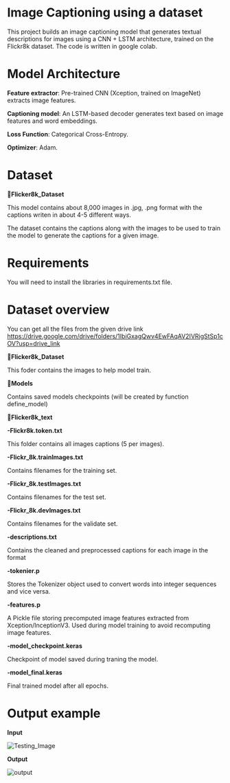 # Image Captioning using a dataset
This project builds an image captioning model that generates textual descriptions for images using a CNN + LSTM architecture, trained on the Flickr8k dataset. The code is written in google colab.

# Model Architecture
 **Feature extractor**: Pre-trained CNN (Xception, trained on ImageNet) extracts image features.
 
 **Captioning model**: An LSTM-based decoder generates text based on image features and word embeddings.
 
 **Loss Function**: Categorical Cross-Entropy.
 
 **Optimizer**: Adam.

# Dataset 
📂**Flicker8k_Dataset**

This model contains about 8,000 images in .jpg, .png format with the captions writen in about 4-5 different ways.

The dataset contains the captions along with the images to be used to train the model to generate the captions for a given image.

# Requirements 

You will need to install the libraries in requirements.txt file. 

# Dataset overview

You can get all the files from the given drive link 
https://drive.google.com/drive/folders/1IbiGxagQwv4EwFAqAV2IVRjgStSp1cOV?usp=drive_link

📂**Flicker8k_Dataset**

This foder contains the images to help model train.

📂**Models**

Contains saved models checkpoints (will be created by function define_model)

📂**Flicker8k_text**

**-Flickr8k.token.txt**	

This folder contains all images captions (5 per images).

**-Flickr_8k.trainImages.txt**

Contains filenames for the training set.

**-Flickr_8k.testImages.txt**

Contains filenames for the test set.

**-Flickr_8k.devImages.txt**

Contains filenames for the validate set.

**-descriptions.txt**

Contains the cleaned and preprocessed captions for each image in the format

**-tokenier.p**

Stores the Tokenizer object used to convert words into integer sequences and vice versa.

**-features.p**

A Pickle file storing precomputed image features extracted from Xception/InceptionV3.
Used during model training to avoid recomputing image features.

**-model_checkpoint.keras**

Checkpoint of model saved during traning the model.

**-model_final.keras**

Final trained model after all epochs.


# Output example
 
 **Input**
 
![Testing_Image](https://github.com/user-attachments/assets/d0fbacff-5fe4-441b-b44a-ec7d6f09c717)


**Output**

![output](https://github.com/user-attachments/assets/334377cd-43d1-46cb-ae79-907c9a9a5009)


